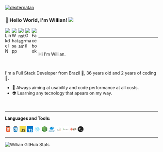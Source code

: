 <p align="left">
  <a target="_blank" rel="noopener noreferrer" href="https://camo.githubusercontent.com/83811d2a1286712d3cad21594a7cab774745f7d24b826dcf4cf9096e0380024b/68747470733a2f2f6b6f6d617265762e636f6d2f67687076632f3f757365726e616d653d616c6973736f6e616e647261646532303230"><img src="https://camo.githubusercontent.com/83811d2a1286712d3cad21594a7cab774745f7d24b826dcf4cf9096e0380024b/68747470733a2f2f6b6f6d617265762e636f6d2f67687076632f3f757365726e616d653d616c6973736f6e616e647261646532303230" alt="dexternatan" data-canonical-src="https://komarev.com/ghpvc/?username=williandf" style="max-width:100%;"></a>
 </p>
<h3>👋 Hello World, I'm Willian! <img src="https://github.com/TheDudeThatCode/TheDudeThatCode/raw/master/Assets/Earth.gif" width="24px" style="max-width:100%;" /></h3>

<a target="_blank" href="https://www.linkedin.com/in/willian-delfreu/">
  <img align="left" alt="LinkdeIN" width="22px" src="https://cdn.jsdelivr.net/npm/simple-icons@v4/icons/linkedin.svg" />
</a>
<a target="_blank" href="https://api.whatsapp.com/send?phone=5511941836001">
  <img align="left" alt="Whatsapp" width="22px" color="#34af23" src="https://cdn.jsdelivr.net/npm/simple-icons@v4/icons/whatsapp.svg" />
</a>
<a target="_blank" href="https://www.instagram.com/williandd1/">
  <img align="left" alt="Instagram" width="22px" src="https://cdn.jsdelivr.net/npm/simple-icons@v4/icons/instagram.svg" />
</a>
<a target="_blank" href="mailto:wdelfreu@gmail.com">
  <img align="left" alt="Gmail" width="22px" src="https://cdn.jsdelivr.net/npm/simple-icons@v4/icons/gmail.svg" />
</a>
<a target="_blank" href="https://fb.com/wdelfreu">
  <img align="left" alt="Facebook" width="22px" src="https://cdn.jsdelivr.net/npm/simple-icons@v4/icons/facebook.svg" />
</a>
<br>
<hr></hr>
<br>
<p>Hi I'm Willian. </p>
<br>
<p>I'm a Full Stack Developer from Brazil 💚, 36 years old and 2 years of coding 🧐.
<br>
  <ul>
    <li>
      💫 Always aiming at usability and code performance at all costs.
    </li>
    <li>
      👽 Learning any tecnology that apears on my way.
    </li>
  </ul>
  <br>
  <hr></hr>
  <strong>Languages and Tools:</strong>
  <br>
  <br>
  <code><img height="20" src="https://raw.githubusercontent.com/github/explore/80688e429a7d4ef2fca1e82350fe8e3517d3494d/topics/html/html.png"></code>
  <code><img height="20" src="https://raw.githubusercontent.com/github/explore/80688e429a7d4ef2fca1e82350fe8e3517d3494d/topics/css/css.png"></code>
  <code><img height="20" src="https://raw.githubusercontent.com/github/explore/80688e429a7d4ef2fca1e82350fe8e3517d3494d/topics/javascript/javascript.png"></code>
  <code><img height="20" src="https://raw.githubusercontent.com/github/explore/80688e429a7d4ef2fca1e82350fe8e3517d3494d/topics/typescript/typescript.png"></code>
  <code><img height="20" src="https://raw.githubusercontent.com/github/explore/80688e429a7d4ef2fca1e82350fe8e3517d3494d/topics/react/react.png"></code>
  <code><img height="20" src="https://raw.githubusercontent.com/github/explore/80688e429a7d4ef2fca1e82350fe8e3517d3494d/topics/nodejs/nodejs.png"></code>
  <code><img height="20" src="https://raw.githubusercontent.com/github/explore/80688e429a7d4ef2fca1e82350fe8e3517d3494d/topics/docker/docker.png"></code>
  <code><img height="20" src="https://raw.githubusercontent.com/github/explore/80688e429a7d4ef2fca1e82350fe8e3517d3494d/topics/mysql/mysql.png"></code>
  <code><img height="20" src="https://raw.githubusercontent.com/github/explore/80688e429a7d4ef2fca1e82350fe8e3517d3494d/topics/mongodb/mongodb.png"></code>
  <code><img height="20" src="https://raw.githubusercontent.com/github/explore/80688e429a7d4ef2fca1e82350fe8e3517d3494d/topics/git/git.png"></code>
  <code><img height="20" src="https://raw.githubusercontent.com/github/explore/80688e429a7d4ef2fca1e82350fe8e3517d3494d/topics/terminal/terminal.png"></code>
  <br>
  <hr></hr>  


![Willian GitHub Stats](https://github-readme-stats.vercel.app/api?username=williandf&show_icons=true)





<!--
**williandf/williandf** is a ✨ _special_ ✨ repository because its `README.md` (this file) appears on your GitHub profile.

Here are some ideas to get you started:

- 🔭 I’m currently working on ...
- 🌱 I’m currently learning ...
- 👯 I’m looking to collaborate on ...
- 🤔 I’m looking for help with ...
- 💬 Ask me about ...
- 📫 How to reach me: ...
- 😄 Pronouns: ...
- ⚡ Fun fact: ...
-->
